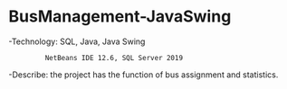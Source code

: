 # BusManagement-JavaSwing

-Technology: SQL, Java, Java Swing
             
             NetBeans IDE 12.6, SQL Server 2019

-Describe: the project has the function of bus assignment and statistics.
